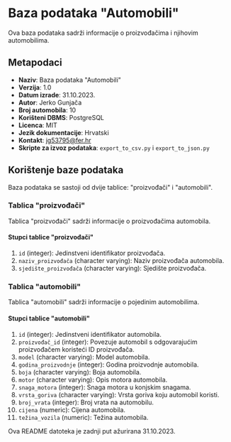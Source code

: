 # Baza podataka "Automobili"

Ova baza podataka sadrži informacije o proizvođačima i njihovim automobilima.

## Metapodaci

- **Naziv**: Baza podataka "Automobili"
- **Verzija**: 1.0
- **Datum izrade**: 31.10.2023.
- **Autor**: Jerko Gunjača
- **Broj automobila**: 10
- **Korišteni DBMS**: PostgreSQL
- **Licenca**: MIT
- **Jezik dokumentacije**: Hrvatski
- **Kontakt**: jg53795@fer.hr
- **Skripte za izvoz podataka**: `export_to_csv.py` i `export_to_json.py`

## Korištenje baze podataka

Baza podataka se sastoji od dvije tablice: "proizvođači" i "automobili". 

### Tablica "proizvođači"

Tablica "proizvođači" sadrži informacije o proizvođačima automobila.

#### Stupci tablice "proizvođači"

1. `id` (integer): Jedinstveni identifikator proizvođača.
2. `naziv_proizvođača` (character varying): Naziv proizvođača automobila.
3. `sjedište_proizvođača` (character varying): Sjedište proizvođača.

### Tablica "automobili"

Tablica "automobili" sadrži informacije o pojedinim automobilima.

#### Stupci tablice "automobili"

1. `id` (integer): Jedinstveni identifikator automobila.
2. `proizvođač_id` (integer): Povezuje automobil s odgovarajućim proizvođačem koristeći ID proizvođača.
3. `model` (character varying): Model automobila.
4. `godina_proizvodnje` (integer): Godina proizvodnje automobila.
5. `boja` (character varying): Boja automobila.
6. `motor` (character varying): Opis motora automobila.
7. `snaga_motora` (integer): Snaga motora u konjskim snagama.
8. `vrsta_goriva` (character varying): Vrsta goriva koju automobil koristi.
9. `broj_vrata` (integer): Broj vrata na automobilu.
10. `cijena` (numeric): Cijena automobila.
11. `težina_vozila` (numeric): Težina automobila.

Ova README datoteka je zadnji put ažurirana 31.10.2023.